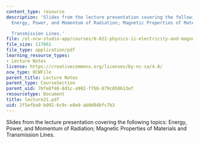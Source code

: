 ```yaml
---
content_type: resource
description: 'Slides from the lecture presentation covering the following topics:
  Energy, Power, and Momentum of Radiation; Magnetic Properties of Materials and

  Transmission Lines.'
file: /ol-ocw-studio-app/courses/8-022-physics-ii-electricity-and-magnetism-fall-2004/2f5efba0b9926c9ce8e9ab0d04bfc7b3_lecture21.pdf
file_size: 117861
file_type: application/pdf
learning_resource_types:
- Lecture Notes
license: https://creativecommons.org/licenses/by-nc-sa/4.0/
ocw_type: OCWFile
parent_title: Lecture Notes
parent_type: CourseSection
parent_uid: 7bfe8f48-8d1c-a982-f7bb-879c850613ef
resourcetype: Document
title: lecture21.pdf
uid: 2f5efba0-b992-6c9c-e8e9-ab0d04bfc7b3
---
```

Slides from the lecture presentation covering the following topics: Energy, Power, and Momentum of Radiation; Magnetic Properties of Materials and
Transmission Lines.